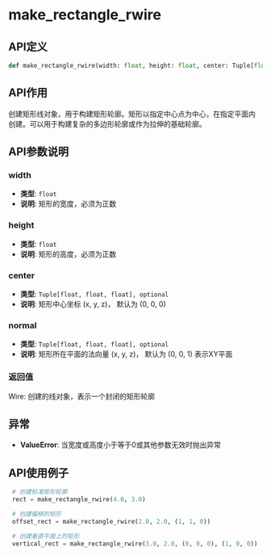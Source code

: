 # make_rectangle_rwire

## API定义

```python
def make_rectangle_rwire(width: float, height: float, center: Tuple[float, float, float] = (0, 0, 0), normal: Tuple[float, float, float] = (0, 0, 1)) -> Wire
```

## API作用

创建矩形线对象，用于构建矩形轮廓。矩形以指定中心点为中心，在指定平面内
创建。可以用于构建复杂的多边形轮廓或作为拉伸的基础轮廓。

## API参数说明

### width

- **类型**: `float`
- **说明**: 矩形的宽度，必须为正数

### height

- **类型**: `float`
- **说明**: 矩形的高度，必须为正数

### center

- **类型**: `Tuple[float, float, float], optional`
- **说明**: 矩形中心坐标 (x, y, z)， 默认为 (0, 0, 0)

### normal

- **类型**: `Tuple[float, float, float], optional`
- **说明**: 矩形所在平面的法向量 (x, y, z)， 默认为 (0, 0, 1) 表示XY平面

### 返回值

Wire: 创建的线对象，表示一个封闭的矩形轮廓

## 异常

- **ValueError**: 当宽度或高度小于等于0或其他参数无效时抛出异常

## API使用例子

```python
 # 创建标准矩形轮廓
 rect = make_rectangle_rwire(4.0, 3.0)

 # 创建偏移的矩形
 offset_rect = make_rectangle_rwire(2.0, 2.0, (1, 1, 0))

 # 创建垂直平面上的矩形
 vertical_rect = make_rectangle_rwire(3.0, 2.0, (0, 0, 0), (1, 0, 0))
```

